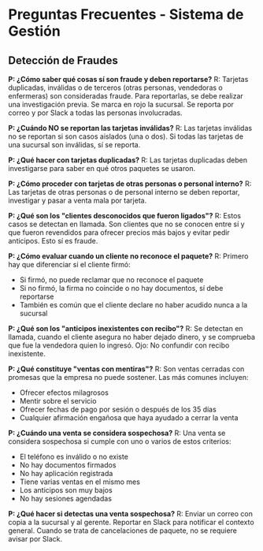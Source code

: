 # Preguntas Frecuentes - Sistema de Gestión

## Detección de Fraudes

**P: ¿Cómo saber qué cosas sí son fraude y deben reportarse?**
R: Tarjetas duplicadas, inválidas o de terceros (otras personas, vendedoras o enfermeras) son consideradas fraude. Para reportarlas, se debe realizar una investigación previa. Se marca en rojo la sucursal. Se reporta por correo y por Slack a todas las personas involucradas.

**P: ¿Cuándo NO se reportan las tarjetas inválidas?**
R: Las tarjetas inválidas no se reportan si son casos aislados (una o dos). Si todas las tarjetas de una sucursal son inválidas, sí se reporta.

**P: ¿Qué hacer con tarjetas duplicadas?**
R: Las tarjetas duplicadas deben investigarse para saber en qué otros paquetes se usaron.

**P: ¿Cómo proceder con tarjetas de otras personas o personal interno?**
R: Las tarjetas de otras personas o de personal interno se deben reportar, investigar y pasar a venta mala por tarjeta.

**P: ¿Qué son los "clientes desconocidos que fueron ligados"?**
R: Estos casos se detectan en llamada. Son clientes que no se conocen entre sí y que fueron revendidos para ofrecer precios más bajos y evitar pedir anticipos. Esto sí es fraude.

**P: ¿Cómo evaluar cuando un cliente no reconoce el paquete?**
R: Primero hay que diferenciar si el cliente firmó:
- Si firmó, no puede reclamar que no reconoce el paquete
- Si no firmó, la firma no coincide o no hay documentos, sí debe reportarse
- También es común que el cliente declare no haber acudido nunca a la sucursal

**P: ¿Qué son los "anticipos inexistentes con recibo"?**
R: Se detectan en llamada, cuando el cliente asegura no haber dejado dinero, y se comprueba que fue la vendedora quien lo ingresó. Ojo: No confundir con recibo inexistente.

**P: ¿Qué constituye "ventas con mentiras"?**
R: Son ventas cerradas con promesas que la empresa no puede sostener. Las más comunes incluyen:
- Ofrecer efectos milagrosos
- Mentir sobre el servicio
- Ofrecer fechas de pago por sesión o después de los 35 días
- Cualquier afirmación engañosa que haya ayudado a cerrar la venta

**P: ¿Cuándo una venta se considera sospechosa?**
R: Una venta se considera sospechosa si cumple con uno o varios de estos criterios:
- El teléfono es inválido o no existe
- No hay documentos firmados
- No hay aplicación registrada
- Tiene varias ventas en el mismo mes
- Los anticipos son muy bajos
- No hay sesiones agendadas

**P: ¿Qué hacer si detectas una venta sospechosa?**
R: Enviar un correo con copia a la sucursal y al gerente. Reportar en Slack para notificar el contexto general. Cuando se trata de cancelaciones de paquete, no se requiere avisar por Slack.
